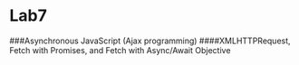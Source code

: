 # Lab7
###Asynchronous JavaScript (Ajax programming) 
####XMLHTTPRequest, Fetch with Promises, and Fetch with Async/Await Objective
